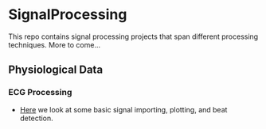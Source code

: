 # SignalProcessing
This repo contains signal processing projects that span different processing techniques. More to come...

## Physiological Data
### ECG Processing
* [Here]() we look at some basic signal importing, plotting, and beat detection.
